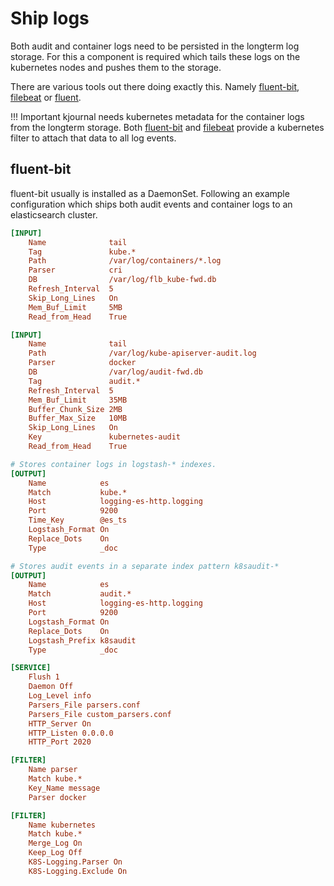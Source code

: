 # Ship logs

Both audit and container logs need to be persisted in the longterm log storage.
For this a component is required which tails these logs on the kubernetes nodes and pushes them to the storage.

There are various tools out there doing exactly this. Namely [fluent-bit](), [filebeat]() or [fluent]().

!!! Important
    kjournal needs kubernetes metadata for the container logs from the longterm storage. Both [fluent-bit](https://docs.fluentbit.io/manual/pipeline/filters/kubernetes) and [filebeat](https://www.elastic.co/guide/en/beats/filebeat/current/add-kubernetes-metadata.html) provide a kubernetes filter to attach that data to all log events.


## fluent-bit

fluent-bit usually is installed as a DaemonSet.
Following an example configuration which ships both audit events and container logs to
an elasticsearch cluster.

```ini
[INPUT]
    Name              tail
    Tag               kube.*
    Path              /var/log/containers/*.log
    Parser            cri
    DB                /var/log/flb_kube-fwd.db
    Refresh_Interval  5
    Skip_Long_Lines   On
    Mem_Buf_Limit     5MB
    Read_from_Head    True

[INPUT]
    Name              tail
    Path              /var/log/kube-apiserver-audit.log
    Parser            docker
    DB                /var/log/audit-fwd.db
    Tag               audit.*
    Refresh_Interval  5
    Mem_Buf_Limit     35MB
    Buffer_Chunk_Size 2MB
    Buffer_Max_Size   10MB
    Skip_Long_Lines   On
    Key               kubernetes-audit
    Read_from_Head    True

# Stores container logs in logstash-* indexes.
[OUTPUT]
    Name            es
    Match           kube.*
    Host            logging-es-http.logging
    Port            9200
    Time_Key        @es_ts
    Logstash_Format On
    Replace_Dots    On
    Type            _doc

# Stores audit events in a separate index pattern k8saudit-*
[OUTPUT]
    Name            es
    Match           audit.*
    Host            logging-es-http.logging
    Port            9200
    Logstash_Format On
    Replace_Dots    On
    Logstash_Prefix k8saudit
    Type            _doc

[SERVICE]
    Flush 1
    Daemon Off
    Log_Level info
    Parsers_File parsers.conf
    Parsers_File custom_parsers.conf
    HTTP_Server On
    HTTP_Listen 0.0.0.0
    HTTP_Port 2020

[FILTER]
    Name parser
    Match kube.*
    Key_Name message
    Parser docker

[FILTER]
    Name kubernetes
    Match kube.*
    Merge_Log On
    Keep_Log Off
    K8S-Logging.Parser On
    K8S-Logging.Exclude On
```